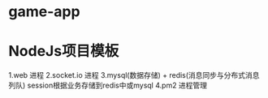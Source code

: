 # game-app
NodeJs项目模板
======================
1.web 进程
2.socket.io 进程
3.mysql(数据存储) + redis(消息同步与分布式消息列队) session根据业务存储到redis中或mysql
4.pm2 进程管理
